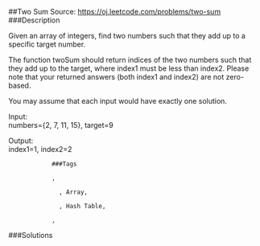 ##Two Sum
Source: https://oj.leetcode.com/problems/two-sum  
###Description

                
Given an array of integers, find two numbers such that they add up to a specific target number.  


  
The function twoSum should return indices of the two numbers such that they add up to the target, where index1 must be less than index2. Please note that your returned answers (both index1 and index2) are not zero-based.  


  
You may assume that each input would have exactly one solution.  


  

  
Input:  
 numbers={2, 7, 11, 15}, target=9  

  
Output:  
 index1=1, index2=2
  

              
                ###Tags

                , 
                  
                  , Array, 
                  
                  , Hash Table, 
                  
                , 
              
              
###Solutions